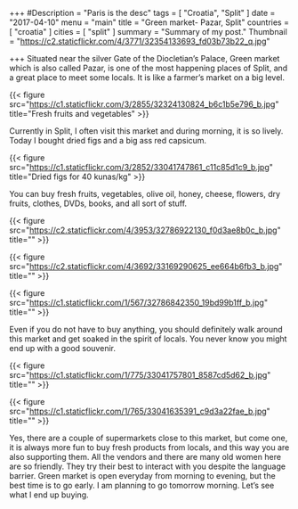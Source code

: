 +++
#Description = "Paris is the desc"
tags = [ "Croatia", "Split" ]
date = "2017-04-10"
menu = "main"
title = "Green market- Pazar, Split"
countries = [ "croatia" ]
cities = [ "split" ]
summary = "Summary of my post."
Thumbnail = "https://c2.staticflickr.com/4/3771/32354133693_fd03b73b22_q.jpg"

+++
Situated near the silver Gate of the Diocletian’s Palace, Green market which is also called Pazar, is one of the most happening places of Split, and a great place to meet some locals. It is like a farmer’s market on a big level.

{{< figure src="https://c1.staticflickr.com/3/2855/32324130824_b6c1b5e796_b.jpg" title="Fresh fruits and vegetables" >}}

Currently in Split, I often visit this market and during morning, it is so lively. Today I bought dried figs and a big ass red capsicum.

{{< figure src="https://c1.staticflickr.com/3/2852/33041747861_c11c85d1c9_b.jpg" title="Dried figs for 40 kunas/kg" >}}

You can buy fresh fruits, vegetables, olive oil, honey, cheese, flowers, dry fruits, clothes, DVDs, books, and all sort of stuff.

{{< figure src="https://c2.staticflickr.com/4/3953/32786922130_f0d3ae8b0c_b.jpg" title="" >}}

{{< figure src="https://c2.staticflickr.com/4/3692/33169290625_ee664b6fb3_b.jpg" title="" >}}

{{< figure src="https://c1.staticflickr.com/1/567/32786842350_19bd99b1ff_b.jpg" title="" >}}


Even if you do not have to buy anything, you should definitely walk around this market and get soaked in the spirit of locals. You never know you might end up with a good souvenir.

{{< figure src="https://c1.staticflickr.com/1/775/33041757801_8587cd5d62_b.jpg" title="" >}}

{{< figure src="https://c1.staticflickr.com/1/765/33041635391_c9d3a22fae_b.jpg" title="" >}}

Yes, there are a couple of supermarkets close to this market, but come one, it is always more fun to buy fresh products from locals, and this way you are also supporting them. All the vendors and there are many old women here are so friendly. They try their best to interact with you despite the language barrier.
Green market is open everyday from morning to evening, but the best time is to go early. I am planning to go tomorrow morning. Let’s see what I end up buying.
